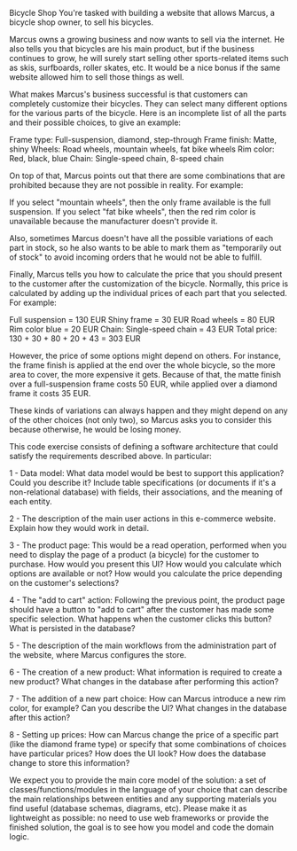 Bicycle Shop
You're tasked with building a website that allows Marcus, a bicycle shop owner, to sell his bicycles.



Marcus owns a growing business and now wants to sell via the internet. He also tells you that bicycles are his main product, but if the business continues to grow, he will surely start selling other sports-related items such as skis, surfboards, roller skates, etc. It would be a nice bonus if the same website allowed him to sell those things as well.



What makes Marcus's business successful is that customers can completely customize their bicycles. They can select many different options for the various parts of the bicycle. Here is an incomplete list of all the parts and their possible choices, to give an example:

Frame type: Full-suspension, diamond, step-through
Frame finish: Matte, shiny
Wheels: Road wheels, mountain wheels, fat bike wheels
Rim color: Red, black, blue
Chain: Single-speed chain, 8-speed chain


On top of that, Marcus points out that there are some combinations that are prohibited because they are not possible in reality. For example:

If you select "mountain wheels", then the only frame available is the full suspension.
If you select "fat bike wheels", then the red rim color is unavailable because the manufacturer doesn't provide it.


Also, sometimes Marcus doesn't have all the possible variations of each part in stock, so he also wants to be able to mark them as "temporarily out of stock" to avoid incoming orders that he would not be able to fulfill.



Finally, Marcus tells you how to calculate the price that you should present to the customer after the customization of the bicycle. Normally, this price is calculated by adding up the individual prices of each part that you selected. For example:

Full suspension = 130 EUR
Shiny frame = 30 EUR
Road wheels = 80 EUR
Rim color blue = 20 EUR
Chain: Single-speed chain = 43 EUR
Total price: 130 + 30 + 80 + 20 + 43 = 303 EUR

However, the price of some options might depend on others. For instance, the frame finish is applied at the end over the whole bicycle, so the more area to cover, the more expensive it gets. Because of that, the matte finish over a full-suspension frame costs 50 EUR, while applied over a diamond frame it costs 35 EUR.



These kinds of variations can always happen and they might depend on any of the other choices (not only two), so Marcus asks you to consider this because otherwise, he would be losing money.



This code exercise consists of defining a software architecture that could satisfy the requirements described above. In particular:

1 - Data model: What data model would be best to support this application? Could you describe it? Include table specifications (or documents if it's a non-relational database) with fields, their associations, and the meaning of each entity.



2 - The description of the main user actions in this e-commerce website. Explain how they would work in detail.

3 - The product page: This would be a read operation, performed when you need to display the page of a product (a bicycle) for the customer to purchase. How would you present this UI? How would you calculate which options are available or not? How would you calculate the price depending on the customer's selections?

4 - The "add to cart" action: Following the previous point, the product page should have a button to "add to cart" after the customer has made some specific selection. What happens when the customer clicks this button? What is persisted in the database?

5 - The description of the main workflows from the administration part of the website, where Marcus configures the store.

6 - The creation of a new product: What information is required to create a new product? What changes in the database after performing this action?

7 - The addition of a new part choice: How can Marcus introduce a new rim color, for example? Can you describe the UI? What changes in the database after this action?

8 - Setting up prices: How can Marcus change the price of a specific part (like the diamond frame type) or specify that some combinations of choices have particular prices? How does the UI look? How does the database change to store this information?


We expect you to provide the main core model of the solution: a set of classes/functions/modules in the language of your choice that can describe the main relationships between entities and any supporting materials you find useful (database schemas, diagrams, etc). Please make it as lightweight as possible: no need to use web frameworks or provide the finished solution, the goal is to see how you model and code the domain logic.
